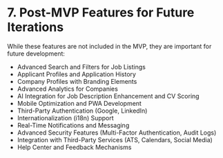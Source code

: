 # 7. Post-MVP Features for Future Iterations

While these features are not included in the MVP, they are important for future development:

- Advanced Search and Filters for Job Listings
- Applicant Profiles and Application History
- Company Profiles with Branding Elements
- Advanced Analytics for Companies
- AI Integration for Job Description Enhancement and CV Scoring
- Mobile Optimization and PWA Development
- Third-Party Authentication (Google, LinkedIn)
- Internationalization (i18n) Support
- Real-Time Notifications and Messaging
- Advanced Security Features (Multi-Factor Authentication, Audit Logs)
- Integration with Third-Party Services (ATS, Calendars, Social Media)
- Help Center and Feedback Mechanisms
